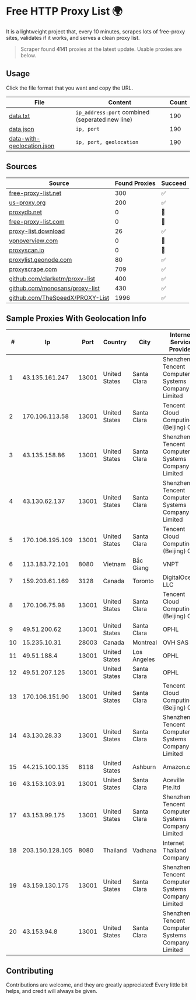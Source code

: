 
# Free HTTP Proxy List 🌍

It is a lightweight project that, every 10 minutes, scrapes lots of free-proxy sites, validates if it works, and serves a clean proxy list.


> Scraper found **4141** proxies at the latest update. Usable proxies are below.

## Usage

Click the file format that you want and copy the URL.


|File|Content|Count|
|----|-------|-----|
|[data.txt](https://raw.githubusercontent.com/themiralay/Proxy-List-World/master/data.txt)|`ip_address:port` combined (seperated new line)|190|
|[data.json](https://raw.githubusercontent.com/themiralay/Proxy-List-World/master/data.json)|`ip, port`|190|
|[data-with-geolocation.json](https://raw.githubusercontent.com/themiralay/Proxy-List-World/master/data-with-geolocation.json)|`ip, port, geolocation`|190|

## Sources

|Source|Found Proxies|Succeed|
|------|-------------|-------|
|[free-proxy-list.net](https://free-proxy-list.net)|300|✅|
|[us-proxy.org](https://www.us-proxy.org)|200|✅|
|[proxydb.net](http://proxydb.net)|0|🚫|
|[free-proxy-list.com](https://free-proxy-list.com/?page=&port=&type%5B%5D=http&type%5B%5D=https&up_time=0&search=Search)|0|🚫|
|[proxy-list.download](https://www.proxy-list.download/HTTP)|26|✅|
|[vpnoverview.com](https://vpnoverview.com/privacy/anonymous-browsing/free-proxy-servers)|0|🚫|
|[proxyscan.io](https://www.proxyscan.io)|0|🚫|
|[proxylist.geonode.com](https://proxylist.geonode.com/api/proxy-list?limit=300&page=1&sort_by=lastChecked&sort_type=desc&protocols=http,https)|80|✅|
|[proxyscrape.com](https://api.proxyscrape.com/v2/?request=displayproxies&protocol=http&timeout=10000&country=all&ssl=all&anonymity=all)|709|✅|
|[github.com/clarketm/proxy-list](https://raw.githubusercontent.com/clarketm/proxy-list/master/proxy-list-raw.txt)|400|✅|
|[github.com/monosans/proxy-list](https://raw.githubusercontent.com/monosans/proxy-list/main/proxies/http.txt)|430|✅|
|[github.com/TheSpeedX/PROXY-List](https://raw.githubusercontent.com/TheSpeedX/PROXY-List/master/http.txt)|1996|✅|


## Sample Proxies With Geolocation Info

|#|Ip|Port|Country|City|Internet Service Provider|
|-|--|----|-------|----|-------------------------|
|1|43.135.161.247|13001|United States|Santa Clara|Shenzhen Tencent Computer Systems Company Limited|
|2|170.106.113.58|13001|United States|Santa Clara|Tencent Cloud Computing (Beijing) Co|
|3|43.135.158.86|13001|United States|Santa Clara|Shenzhen Tencent Computer Systems Company Limited|
|4|43.130.62.137|13001|United States|Santa Clara|Shenzhen Tencent Computer Systems Company Limited|
|5|170.106.195.109|13001|United States|Santa Clara|Tencent Cloud Computing (Beijing) Co|
|6|113.183.72.101|8080|Vietnam|Bắc Giang|VNPT|
|7|159.203.61.169|3128|Canada|Toronto|DigitalOcean, LLC|
|8|170.106.75.98|13001|United States|Santa Clara|Tencent Cloud Computing (Beijing) Co|
|9|49.51.200.62|13001|United States|Santa Clara|OPHL|
|10|15.235.10.31|28003|Canada|Montreal|OVH SAS|
|11|49.51.188.4|13001|United States|Los Angeles|OPHL|
|12|49.51.207.125|13001|United States|Santa Clara|OPHL|
|13|170.106.151.90|13001|United States|Santa Clara|Tencent Cloud Computing (Beijing) Co|
|14|43.130.28.33|13001|United States|Santa Clara|Shenzhen Tencent Computer Systems Company Limited|
|15|44.215.100.135|8118|United States|Ashburn|Amazon.com|
|16|43.153.103.91|13001|United States|Santa Clara|Aceville Pte.ltd|
|17|43.153.99.175|13001|United States|Santa Clara|Shenzhen Tencent Computer Systems Company Limited|
|18|203.150.128.105|8080|Thailand|Vadhana|Internet Thailand Company Ltd|
|19|43.159.130.175|13001|United States|Santa Clara|Shenzhen Tencent Computer Systems Company Limited|
|20|43.153.94.8|13001|United States|Santa Clara|Shenzhen Tencent Computer Systems Company Limited|



## Contributing

Contributions are welcome, and they are greatly appreciated! Every
little bit helps, and credit will always be given.

